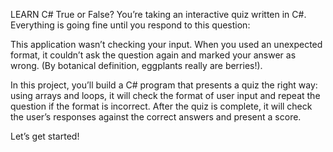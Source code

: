 LEARN C#
True or False?
You’re taking an interactive quiz written in C#. Everything is going fine until you respond to this question:

This application wasn’t checking your input. When you used an unexpected format, it couldn’t ask the question again and marked your answer as wrong. (By botanical definition, eggplants really are berries!).

In this project, you’ll build a C# program that presents a quiz the right way: using arrays and loops, it will check the format of user input and repeat the question if the format is incorrect. After the quiz is complete, it will check the user’s responses against the correct answers and present a score.

Let’s get started!


